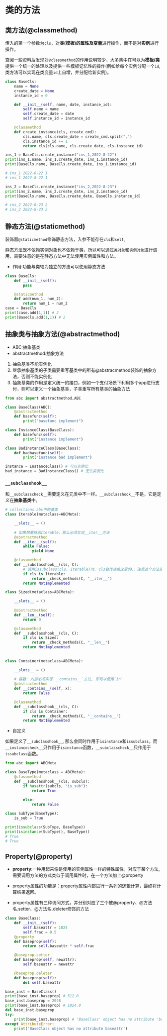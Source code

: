 # 类的方法
## 类方法(@classmethod)

传入的第一个参数为`cls`，对**类(模板)的属性及变量**进行操作，而不是对**实例**进行操作。

查阅一些资料后发现对`@classmethod`的作用说明较少，大多集中在可以为**模板/类**提供一个统一的处理以及提供一些模板记忆性的操作(例如给每个实例分配一个`id`,类方法可以实现在类变量`id`上自增，并分配给新实例)。

```python
class BaseCls:
    name = None
    create_date = None
    instance_id = 0

    def __init__(self, name, date, instance_id):
        self.name = name
        self.create_date = date
        self.instance_id = instance_id

    @classmethod
    def create_instance(cls, create_cmd):
        cls.name, cls.create_date = create_cmd.split(",")
        cls.instance_id += 1
        return cls(cls.name, cls.create_date, cls.instance_id)

ins_1 = BaseCls.create_instance("ins_1,2022-8-22")
print(ins_1.name, ins_1.create_date, ins_1.instance_id)
print(BaseCls.name, BaseCls.create_date, ins_1.instance_id)

# ins_1 2022-8-22 1
# ins_1 2022-8-22 1

ins_2 = BaseCls.create_instance("ins_2,2022-8-23")
print(ins_2.name, ins_2.create_date, ins_2.instance_id)
print(BaseCls.name, BaseCls.create_date, BaseCls.instance_id)

# ins_2 2022-8-23 2
# ins_2 2022-8-23 2
```




## 静态方法(@staticmethod)
装饰器`@staticmethod`修饰静态方法，入参不能存在`cls`和`self`。

静态方法既不依赖实例对象也不依赖于类，所以可以通过`类对象`和`实例对象`进行调用，需要注意的是在静态方法中无法使用实例属性和方法。

- 作用:功能与类较为独立的方法可以使用静态方法
```python
class BaseCls:
    def __init__(self):
        pass

    @staticmethod
    def add(num_1, num_2):
        return num_1 + num_2
case = BaseCls
print(case.add(1,1)) # 2
print(BaseCls.add(1,1)) # 2
```
## 抽象类与抽象方法(@abstractmethod)

- ABC:抽象基类             
- abstractmethod:抽象方法         

1. 抽象基类不能实例化
2. 继承抽象基类的子类需要重写基类中的所有@abstracmethod装饰的抽象方法，否则不能实例化
3. 抽象基类的作用是定义统一的接口，例如一个支付场景下利用多个app进行支付，则可以定义一个抽象基类，子类重写所有基类的抽象方法

```python
from abc import abstractmethod,ABC

class BaseClass(ABC):
    @abstractmethod
    def basefunc(self):
        print("basefunc implement")

class InstanceClass(BaseClass):
    def basefunc(self):
        print("instance implement")

class BadInstanceClass(BaseClass):
    def badbasefunc(self):
        print("instance bad implement")

instance = InstanceClass() # 可以实例化
bad_instance = BadInstanceClass() # 无法实例化

```
### `__subclasshook__`

和`__subclasscheck__`需要定义在元类中不一样。`__subclasshook__`不是，它是定义在**抽象基类**中。

```python
# collections.abc中的基类
class Iterable(metaclass=ABCMeta):

    __slots__ = ()
	
    # 如果想要继承Iterable，那么必须实现__iter__方法
    @abstractmethod
    def __iter__(self):
        while False:
            yield None

    @classmethod
    def __subclasshook__(cls, C):
        # 调用issubclass(cls, Iterable)时, cls会传递给这里的C，注意这个方法是一个类方法，__subclasshook__里面cls指的是Iterable本身
        if cls is Iterable:
            return _check_methods(C, "__iter__")
        return NotImplemented

class Sized(metaclass=ABCMeta):

    __slots__ = ()
	
    @abstractmethod
    def __len__(self):
        return 0

    @classmethod
    def __subclasshook__(cls, C):
        if cls is Sized:
            return _check_methods(C, "__len__")
        return NotImplemented
    
    
class Container(metaclass=ABCMeta):

    __slots__ = ()
	
    # 容器: 内部必须实现`__contains__`方法, 即可以使用`in`
    @abstractmethod
    def __contains__(self, x):
        return False

    @classmethod
    def __subclasshook__(cls, C):
        if cls is Container:
            return _check_methods(C, "__contains__")
        return NotImplemented
```
- 自定义

如果定义了`__subclasshook__`, 那么会同时作用于`isinstance`和`issubclass`。而`__instancecheck__`只作用于`isinstance`函数，`__subclasscheck__`只作用于`issubclass`函数。

```python
from abc import ABCMeta

class BaseType(metaclass = ABCMeta):
    @classmethod
    def __subclasshook__(cls, subcls):
        if hasattr(subcls, "is_sub"):
            return True
        
        else:
            return False

class SubType(BaseType):
    is_sub = True

print(issubclass(SubType, BaseType))
print(isinstance(SubType(), BaseType))
# True
# True
```
## Property(@property)

- **property**:一种用起来像是使用的实例属性一样的特殊属性，对应于某个方法,需要调用方法的方式类似于调用属性时，在一个方法加上@property

- property属性的功能是：property属性内部进行一系列的逻辑计算，最终将计算结果返回。

- property属性有三种访问方式，并分别对应了三个被@property、@方法名.setter、@方法名.deleter修饰的方法

```python
class BaseClass:
    def __init__(self):
        self.baseattr = 1024
        self.frac = 0.5
    @property
    def baseprop(self):
        return self.baseattr * self.frac

    @baseprop.setter
    def baseprop(self, newattr):
        self.baseattr = newattr

    @baseprop.deleter
    def baseprop(self):
        del self.baseattr

base_inst = BaseClass()
print(base_inst.baseprop) # 512.0
base_inst.baseprop = 2048
print(base_inst.baseprop) # 1024.0
del base_inst.baseprop
try:
    print(base_inst.baseprop) # 'BaseClass' object has no attribute 'baseattr'
except AttributeError:
    print('BaseClass object has no attribute baseattr')
```